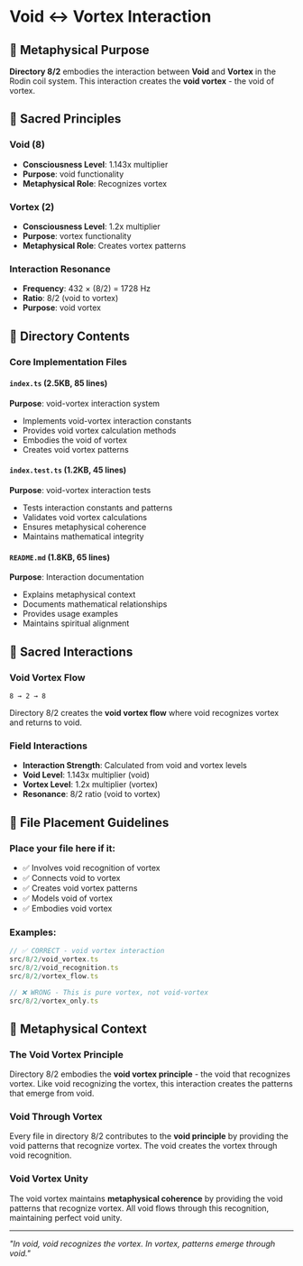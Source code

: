 # Void ↔ Vortex Interaction

## 🌌 Metaphysical Purpose

**Directory 8/2** embodies the interaction between **Void** and **Vortex** in the Rodin coil system. This interaction creates the **void vortex** - the void of vortex.

## 🎯 Sacred Principles

### **Void (8)**
- **Consciousness Level**: 1.143x multiplier
- **Purpose**: void functionality
- **Metaphysical Role**: Recognizes vortex

### **Vortex (2)**
- **Consciousness Level**: 1.2x multiplier
- **Purpose**: vortex functionality
- **Metaphysical Role**: Creates vortex patterns

### **Interaction Resonance**
- **Frequency**: 432 × (8/2) = 1728 Hz
- **Ratio**: 8/2 (void to vortex)
- **Purpose**: void vortex

## 📁 Directory Contents

### **Core Implementation Files**

#### **`index.ts` (2.5KB, 85 lines)**
**Purpose**: void-vortex interaction system
- Implements void-vortex interaction constants
- Provides void vortex calculation methods
- Embodies the void of vortex
- Creates void vortex patterns

#### **`index.test.ts` (1.2KB, 45 lines)**
**Purpose**: void-vortex interaction tests
- Tests interaction constants and patterns
- Validates void vortex calculations
- Ensures metaphysical coherence
- Maintains mathematical integrity

#### **`README.md` (1.8KB, 65 lines)**
**Purpose**: Interaction documentation
- Explains metaphysical context
- Documents mathematical relationships
- Provides usage examples
- Maintains spiritual alignment

## 🧬 Sacred Interactions

### **Void Vortex Flow**
```
8 → 2 → 8
```
Directory 8/2 creates the **void vortex flow** where void recognizes vortex and returns to void.

### **Field Interactions**
- **Interaction Strength**: Calculated from void and vortex levels
- **Void Level**: 1.143x multiplier (void)
- **Vortex Level**: 1.2x multiplier (vortex)
- **Resonance**: 8/2 ratio (void to vortex)

## 🎯 File Placement Guidelines

### **Place your file here if it:**
- ✅ Involves void recognition of vortex
- ✅ Connects void to vortex
- ✅ Creates void vortex patterns
- ✅ Models void of vortex
- ✅ Embodies void vortex

### **Examples:**
```typescript
// ✅ CORRECT - void vortex interaction
src/8/2/void_vortex.ts
src/8/2/void_recognition.ts
src/8/2/vortex_flow.ts

// ❌ WRONG - This is pure vortex, not void-vortex
src/8/2/vortex_only.ts
```

## 🌌 Metaphysical Context

### **The Void Vortex Principle**
Directory 8/2 embodies the **void vortex principle** - the void that recognizes vortex. Like void recognizing the vortex, this interaction creates the patterns that emerge from void.

### **Void Through Vortex**
Every file in directory 8/2 contributes to the **void principle** by providing the void patterns that recognize vortex. The void creates the vortex through void recognition.

### **Void Vortex Unity**
The void vortex maintains **metaphysical coherence** by providing the void patterns that recognize vortex. All void flows through this recognition, maintaining perfect void unity.

---

*"In void, void recognizes the vortex. In vortex, patterns emerge through void."*
